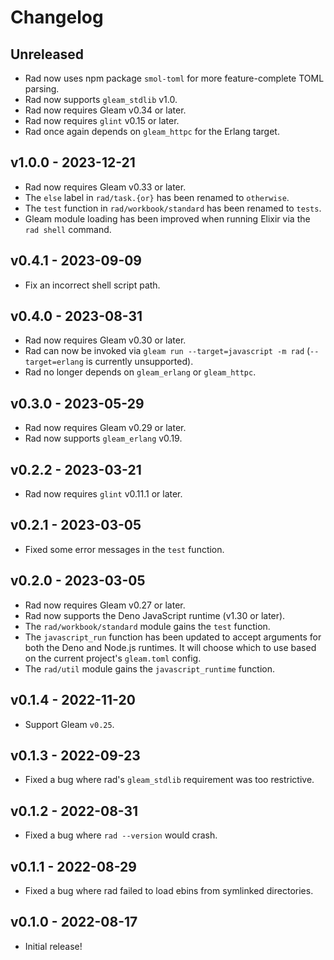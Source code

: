# Changelog

## Unreleased

- Rad now uses npm package `smol-toml` for more feature-complete TOML parsing.
- Rad now supports `gleam_stdlib` v1.0.
- Rad now requires Gleam v0.34 or later.
- Rad now requires `glint` v0.15 or later.
- Rad once again depends on `gleam_httpc` for the Erlang target.

## v1.0.0 - 2023-12-21

- Rad now requires Gleam v0.33 or later.
- The `else` label in `rad/task.{or}` has been renamed to `otherwise`.
- The `test` function in `rad/workbook/standard` has been renamed to `tests`.
- Gleam module loading has been improved when running Elixir via the `rad shell`
  command.

## v0.4.1 - 2023-09-09

- Fix an incorrect shell script path.

## v0.4.0 - 2023-08-31

- Rad now requires Gleam v0.30 or later.
- Rad can now be invoked via `gleam run --target=javascript -m rad`
  (`--target=erlang` is currently unsupported).
- Rad no longer depends on `gleam_erlang` or `gleam_httpc`.

## v0.3.0 - 2023-05-29

- Rad now requires Gleam v0.29 or later.
- Rad now supports `gleam_erlang` v0.19.

## v0.2.2 - 2023-03-21

- Rad now requires `glint` v0.11.1 or later.

## v0.2.1 - 2023-03-05

- Fixed some error messages in the `test` function.

## v0.2.0 - 2023-03-05

- Rad now requires Gleam v0.27 or later.
- Rad now supports the Deno JavaScript runtime (v1.30 or later).
- The `rad/workbook/standard` module gains the `test` function.
- The `javascript_run` function has been updated to accept arguments for both
  the Deno and Node.js runtimes. It will choose which to use based on the
  current project's `gleam.toml` config.
- The `rad/util` module gains the `javascript_runtime` function.

## v0.1.4 - 2022-11-20

- Support Gleam `v0.25`.

## v0.1.3 - 2022-09-23

- Fixed a bug where rad's `gleam_stdlib` requirement was too restrictive.

## v0.1.2 - 2022-08-31

- Fixed a bug where `rad --version` would crash.

## v0.1.1 - 2022-08-29

- Fixed a bug where rad failed to load ebins from symlinked directories.

## v0.1.0 - 2022-08-17

- Initial release!
